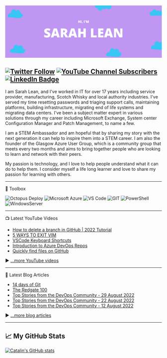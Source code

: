 [![Sarah's GitHub Banner](/assets/GitHubHeader.png)](https://www.techielass.com)

[![Twitter Follow](https://img.shields.io/twitter/follow/techielass?label=Twitter%20Followers&style=social)](https://twitter.com/intent/follow?screen_name=techielass)
[![YouTube Channel Subscribers](https://img.shields.io/youtube/channel/subscribers/UCQ8U53KvEX2JuCe48MxmV3Q?label=People%20subscribed%20to%20my%20YouTube%20channel&style=social)](https://www.youtube.com/techielass?sub_confirmation=1)
[![LinkedIn Badge](https://img.shields.io/badge/LinkedIn-Profile-informational?style=flat&logo=linkedin&logoColor=white&color=0D76A8)](https://in.linkedin.com/in/sazlean)
---



I am Sarah Lean, and I've worked in IT for over 17 years including service provider, manufacturing, Scotch Whisky and local authority industries. I've served my time resetting passwords and triaging support calls, maintaining platforms, building infrastructure, migrating end of life systems and migrating data centers. I've been a subject matter expert in various solutions through my career including Microsoft Exchange, System center Configuration Manager and Patch Management, to name a few.

I am a STEM Ambassador and am hopeful that by sharing my story with the next generation it can help to inspire them into a STEM career. I am also the founder of the Glasgow Azure User Group, which is a community group that meets every two months and aims to bring together people who are looking to learn and network with their peers.

My passion is technology, and I love to help people understand what it can do to help them. I consider myself a life long learner and love to share my passion for learning with others.

---

🧰 Toolbox
<!--Toolbox icons -->
![Octopus Deploy](https://img.shields.io/badge/octopus%20deploy-0D80D8?style=for-the-badge&logo=octopusdeploy&logoColor=white)
![Microsoft Azure](https://img.shields.io/badge/microsoft-azure.svg?style=for-the-badge&logo=microsoftazure&color=1572B6)
![VS Code](https://img.shields.io/badge/VS%20Code-007ACC.svg?&style=for-the-badge&logo=visual-studio-code&logoColor=white)
![GIT](https://img.shields.io/badge/git-%3776AB.svg?style=for-the-badge&logo=git&logoColor=white&color=F05032)
![PowerShell](https://img.shields.io/badge/powershell-0D80D8?style=for-the-badge&logo=powershell&logoColor=white)
![WindowsServer](https://img.shields.io/badge/windows%20server-FFB900?style=for-the-badge&logo=windows&logoColor=white)

---
📺 Latest YouTube Videos
<!-- YOUTUBE-VIDEOS-LIST:START -->
- [How to delete a branch in GitHub | 2022 Tutorial](https://www.youtube.com/watch?v=CgLgebadl8Y)
- [5 WAYS TO EXIT VIM](https://www.youtube.com/watch?v=Y45rYrJzbwo)
- [VSCode Keyboard Shortcuts](https://www.youtube.com/watch?v=y16MHuwOj7E)
- [Introduction to Azure DevOps Repos](https://www.youtube.com/watch?v=hf6ZAo41nA8)
- [Quickly find files on GitHub](https://www.youtube.com/watch?v=3zI6uPfsZx4)
<!-- YOUTUBE-VIDEOS-LIST:END -->

 ▶ [...more YouTube videos](https://www.youtube.com/channel/techielass?sub_confirmation=1)

---

📘 Latest Blog Articles

<!-- BLOG-POST-LIST:START -->
- [14 days of Git](https://www.techielass.com/14-days-of-git/)
- [The Redgate 100](https://www.techielass.com/redgate-100/)
- [Top Stories from the DevOps Community - 29 August 2022](https://www.techielass.com/top-stories-from-the-devops-community-26-august-2022/)
- [Top Stories from the DevOps Community - 22 August 2022](https://www.techielass.com/top-stories-from-the-devops-community-22-august-2022/)
- [Top Stories from the DevOps Community - 12 August 2022](https://www.techielass.com/top-stories-from-the-devops-community/)
<!-- BLOG-POST-LIST:END -->

▶ [...more blog articles](https://www.techielass.com)

---

## &#x1f4c8; My GitHub Stats

[![Catalin's GitHub stats](https://github-readme-stats.vercel.app/api?username=weeyin83&theme=radical)](https://github.com/anuraghazra/github-readme-stats)
